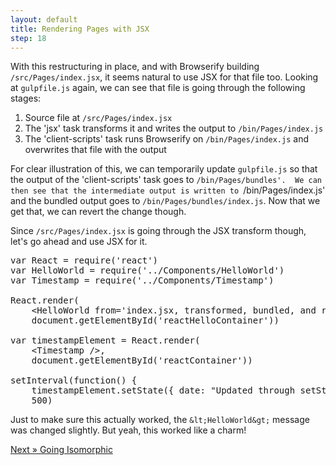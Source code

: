 ```yaml
---
layout: default
title: Rendering Pages with JSX
step: 18
---
```

With this restructuring in place, and with Browserify building `/src/Pages/index.jsx`, it seems natural to use JSX for that file too.  Looking at `gulpfile.js` again, we can see that file is going through the following stages:

1. Source file at `/src/Pages/index.jsx`
1. The 'jsx' task transforms it and writes the output to `/bin/Pages/index.js`
1. The 'client-scripts' task runs Browserify on `/bin/Pages/index.js` and overwrites that file with the output

For clear illustration of this, we can temporarily update `gulpfile.js` so that the output of the 'client-scripts' task goes to `/bin/Pages/bundles'.  We can then see that the intermediate output is written to `/bin/Pages/index.js' and the bundled output goes to `/bin/Pages/bundles/index.js`.  Now that we get that, we can revert the change though.

Since `/src/Pages/index.jsx` is going through the JSX transform though, let's go ahead and use JSX for it.

<pre class="brush: js">
var React = require('react')
var HelloWorld = require('../Components/HelloWorld')
var Timestamp = require('../Components/Timestamp')

React.render(
    &lt;HelloWorld from='index.jsx, transformed, bundled, and running on the client' /&gt;,
    document.getElementById('reactHelloContainer'))

var timestampElement = React.render(
    &lt;Timestamp /&gt;,
    document.getElementById('reactContainer'))

setInterval(function() {
    timestampElement.setState({ date: "Updated through setState: " + new Date().toString() }) },
    500)
</pre>

Just to make sure this actually worked, the `&lt;HelloWorld&gt;` message was changed slightly. But yeah, this worked like a charm!

[Next » Going Isomorphic](19-isomorphic)
